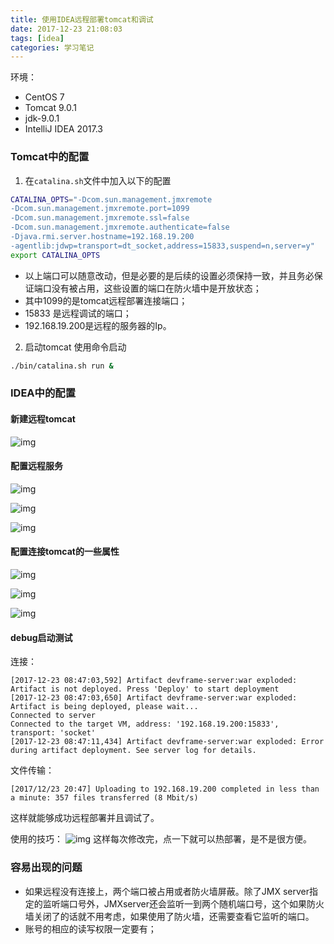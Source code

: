 ```yaml
---
title: 使用IDEA远程部署tomcat和调试
date: 2017-12-23 21:08:03
tags: [idea]
categories: 学习笔记
---
```


环境：
* CentOS 7 
* Tomcat 9.0.1
* jdk-9.0.1
* IntelliJ IDEA 2017.3

<!--more-->

### Tomcat中的配置
1. 在``catalina.sh``文件中加入以下的配置
```bash
CATALINA_OPTS="-Dcom.sun.management.jmxremote 
-Dcom.sun.management.jmxremote.port=1099 
-Dcom.sun.management.jmxremote.ssl=false 
-Dcom.sun.management.jmxremote.authenticate=false 
-Djava.rmi.server.hostname=192.168.19.200
-agentlib:jdwp=transport=dt_socket,address=15833,suspend=n,server=y"
export CATALINA_OPTS
```
* 以上端口可以随意改动，但是必要的是后续的设置必须保持一致，并且务必保证端口没有被占用，这些设置的端口在防火墙中是开放状态；
* 其中1099的是tomcat远程部署连接端口；
* 15833 是远程调试的端口；
* 192.168.19.200是远程的服务器的Ip。

2. 启动tomcat
使用命令启动
```bash
./bin/catalina.sh run &
```


### IDEA中的配置
#### 新建远程tomcat
![img](https://ws1.sinaimg.cn/large/ece1c17dgy1fmwy19cp08j20d10fwt9i.jpg)

#### 配置远程服务
![img](https://ws1.sinaimg.cn/large/ece1c17dgy1fmwy1n90ssj20kf0jodgc.jpg)

![img](https://ws1.sinaimg.cn/large/ece1c17dgy1fmwy1utpsnj20be069q2y.jpg)

![img](https://ws1.sinaimg.cn/large/ece1c17dgy1fmwy21y3y9j20mo0ix0th.jpg)

#### 配置连接tomcat的一些属性

![img](https://ws1.sinaimg.cn/large/ece1c17dgy1fmwy27lmh3j20uc0nlmyl.jpg)

![img](https://ws1.sinaimg.cn/large/ece1c17dgy1fmwy2en68yj20uc0nlgmg.jpg)

![img](https://ws1.sinaimg.cn/large/ece1c17dgy1fmwy2kn4vzj20uc0nlab2.jpg)

#### debug启动测试
连接：
```
[2017-12-23 08:47:03,592] Artifact devframe-server:war exploded: Artifact is not deployed. Press 'Deploy' to start deployment
[2017-12-23 08:47:03,650] Artifact devframe-server:war exploded: Artifact is being deployed, please wait...
Connected to server
Connected to the target VM, address: '192.168.19.200:15833', transport: 'socket'
[2017-12-23 08:47:11,434] Artifact devframe-server:war exploded: Error during artifact deployment. See server log for details.
```

文件传输：
```
[2017/12/23 20:47] Uploading to 192.168.19.200 completed in less than a minute: 357 files transferred (8 Mbit/s)
```

这样就能够成功远程部署并且调试了。

使用的技巧：
![img](https://ws1.sinaimg.cn/large/ece1c17dgy1fmwy2rv1g0j20dc071dgc.jpg)
这样每次修改完，点一下就可以热部署，是不是很方便。

### 容易出现的问题
* 如果远程没有连接上，两个端口被占用或者防火墙屏蔽。除了JMX server指定的监听端口号外，JMXserver还会监听一到两个随机端口号，这个如果防火墙关闭了的话就不用考虑，如果使用了防火墙，还需要查看它监听的端口。
* 账号的相应的读写权限一定要有；

